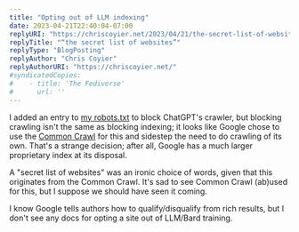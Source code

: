 ```yaml
---
title: "Opting out of LLM indexing"
date: 2023-04-21T22:40:04-07:00
replyURI: "https://chriscoyier.net/2023/04/21/the-secret-list-of-websites/"
replyTitle: "“the secret list of websites”"
replyType: "BlogPosting"
replyAuthor: "Chris Coyier"
replyAuthorURI: "https://chriscoyier.net/"
#syndicatedCopies:
#    - title: 'The Fediverse'
#      url: ''
---
```

I added an entry to [my robots.txt](https://seirdy.one/robots.txt) to block ChatGPT's crawler, but blocking crawling isn't the same as blocking indexing; it looks like Google chose to use the [Common Crawl](https://commoncrawl.org/) for this and sidestep the need to do crawling of its own. That's a strange decision; after all, Google has a much larger proprietary index at its disposal.

A "secret list of websites" was an ironic choice of words, given that this originates from the Common Crawl. It's sad to see Common Crawl (ab)used for this, but I suppose we should have seen it coming.

I know Google tells authors how to qualify/disqualify from rich results, but I don't see any docs for opting a site out of LLM/Bard training.
